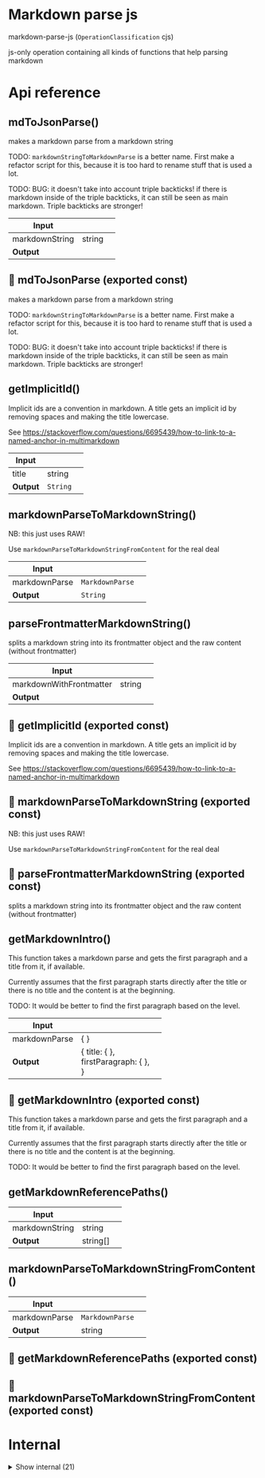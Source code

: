 # Markdown parse js

markdown-parse-js (`OperationClassification` cjs)

js-only operation containing all kinds of functions that help parsing markdown




# Api reference

## mdToJsonParse()

makes a markdown parse from a markdown string

TODO: `markdownStringToMarkdownParse` is a better name. First make a refactor script for this, because it is too hard to rename stuff that is used a lot.

TODO: BUG: it doesn't take into account triple backticks! if there is markdown inside of the triple backticks, it can still be seen as main markdown. Triple backticks are stronger!


| Input      |    |    |
| ---------- | -- | -- |
| markdownString | string |  |,| fileName (optional) | string |  |,| config (optional) | `MarkdownParseConfig` |  |
| **Output** |    |    |



## 📄 mdToJsonParse (exported const)

makes a markdown parse from a markdown string

TODO: `markdownStringToMarkdownParse` is a better name. First make a refactor script for this, because it is too hard to rename stuff that is used a lot.

TODO: BUG: it doesn't take into account triple backticks! if there is markdown inside of the triple backticks, it can still be seen as main markdown. Triple backticks are stronger!


## getImplicitId()

Implicit ids are a convention in markdown. A title gets an implicit id by removing spaces and making the title lowercase.

See https://stackoverflow.com/questions/6695439/how-to-link-to-a-named-anchor-in-multimarkdown


| Input      |    |    |
| ---------- | -- | -- |
| title | string |  |
| **Output** | `String`   |    |



## markdownParseToMarkdownString()

NB: this just uses RAW!

Use `markdownParseToMarkdownStringFromContent` for the real deal


| Input      |    |    |
| ---------- | -- | -- |
| markdownParse | `MarkdownParse` |  |
| **Output** | `String`   |    |



## parseFrontmatterMarkdownString()

splits a markdown string into its frontmatter object and the raw content (without frontmatter)


| Input      |    |    |
| ---------- | -- | -- |
| markdownWithFrontmatter | string |  |,| config (optional) | `MarkdownParseConfig` |  |
| **Output** |    |    |



## 📄 getImplicitId (exported const)

Implicit ids are a convention in markdown. A title gets an implicit id by removing spaces and making the title lowercase.

See https://stackoverflow.com/questions/6695439/how-to-link-to-a-named-anchor-in-multimarkdown


## 📄 markdownParseToMarkdownString (exported const)

NB: this just uses RAW!

Use `markdownParseToMarkdownStringFromContent` for the real deal


## 📄 parseFrontmatterMarkdownString (exported const)

splits a markdown string into its frontmatter object and the raw content (without frontmatter)


## getMarkdownIntro()

This function takes a markdown parse and gets the first paragraph and a title from it, if available.

Currently assumes that the first paragraph starts directly after the title or there is no title and the content is at the beginning.

TODO: It would be better to find the first paragraph based on the level.


| Input      |    |    |
| ---------- | -- | -- |
| markdownParse | {  } |  |
| **Output** | { title: {  }, <br />firstParagraph: {  }, <br /> }   |    |



## 📄 getMarkdownIntro (exported const)

This function takes a markdown parse and gets the first paragraph and a title from it, if available.

Currently assumes that the first paragraph starts directly after the title or there is no title and the content is at the beginning.

TODO: It would be better to find the first paragraph based on the level.


## getMarkdownReferencePaths()

| Input      |    |    |
| ---------- | -- | -- |
| markdownString | string |  |
| **Output** | string[]   |    |



## markdownParseToMarkdownStringFromContent()

| Input      |    |    |
| ---------- | -- | -- |
| markdownParse | `MarkdownParse` |  |
| **Output** | string   |    |



## 📄 getMarkdownReferencePaths (exported const)

## 📄 markdownParseToMarkdownStringFromContent (exported const)

# Internal

<details><summary>Show internal (21)</summary>
    
  # chunkToStringRecursively()




| Input      |    |    |
| ---------- | -- | -- |
| chunk | `MarkdownChunk` |  |
| **Output** | `String`   |    |



## getChunkParagraphsRecursively()

Get all paragraphs (`content` values) recursively from a `MarkdownChunk`


| Input      |    |    |
| ---------- | -- | -- |
| chunk | `MarkdownChunk` |  |
| **Output** | string[]   |    |



## getMarkdownParseParagraphs()

Gets all paragraphs (recursively) from a `MarkdownParse`


| Input      |    |    |
| ---------- | -- | -- |
| markdownParse | `MarkdownParse` |  |
| **Output** | string[]   |    |



## getMarkdownReferencesFromParagraph()

Gets all markdown references from a paragraph


| Input      |    |    |
| ---------- | -- | -- |
| paragraph | string |  |
| **Output** | { alt?: string, <br />path: string, <br />isAsset?: boolean, <br /> }[]   |    |



## mdContentParseRecursively()

recursively parses a string containing markdown (without frontmatter) into a MarkdownChunk[]

Improve:
- include the comment-type (TODO/NB/etc), both on a chunk level and on root level
- parse paragraphs further around the assets


| Input      |    |    |
| ---------- | -- | -- |
| markdownString | string |  |,| level | number |  |
| **Output** |    |    |



## parseMarkdownParagraph()

Parse markdown paragraph

Should split it up for every thing it encounters...


| Input      |    |    |
| ---------- | -- | -- |
| paragraph | string |  |
| **Output** | { isNewline?: boolean, <br />codeblock?: { type?: string, <br />code?: string, <br /> }, <br />text?: string, <br />isBolded?: boolean, <br />isItalic?: boolean, <br />isBackticked?: boolean, <br />reference?: { alt?: string, <br />path: string, <br />isAsset?: boolean, <br /> }, <br /> }[]   |    |



## parseMdToChunks()

should get chunks recursively. first just look for every h1 line. everything after the h1 line is the children  until there's another h1 line, then do this recursivley for h2, h3, etc.


| Input      |    |    |
| ---------- | -- | -- |
| markdownString | string |  |,| level | number |  |
| **Output** |    |    |



## removeHeaderPrefix()

removes header prefix (##### etc) and trims whats behind that


| Input      |    |    |
| ---------- | -- | -- |
| string | string |  |
| **Output** |    |    |



## 🔹 MarkdownCodeblock

Properties: 

 | Name | Type | Description |
|---|---|---|
| type (optional) | string |  |
| code (optional) | string |  |



## 🔹 MarkdownParagraphChunk

Properties: 

 | Name | Type | Description |
|---|---|---|
| isNewline (optional) | boolean |  |
| codeblock (optional) | object |  |
| text (optional) | string |  |
| isBolded (optional) | boolean |  |
| isItalic (optional) | boolean |  |
| isBackticked (optional) | boolean |  |
| reference (optional) | object |  |



## 🔹 MarkdownParseConfig

Properties: 

 | Name | Type | Description |
|---|---|---|
| noFinal (optional) | boolean |  |
| frontmatterSchema (optional) | object |  |



## 🔹 MarkdownReference

Properties: 

 | Name | Type | Description |
|---|---|---|
| alt (optional) | string |  |
| path  | string |  |
| isAsset (optional) | boolean |  |



## 📄 chunkToStringRecursively (exported const)

## 📄 exampleMarkdownFileContents (exported const)

## 📄 getChunkParagraphsRecursively (exported const)

Get all paragraphs (`content` values) recursively from a `MarkdownChunk`


## 📄 getMarkdownParseParagraphs (exported const)

Gets all paragraphs (recursively) from a `MarkdownParse`


## 📄 getMarkdownReferencesFromParagraph (exported const)

Gets all markdown references from a paragraph


## 📄 mdContentParseRecursively (exported const)

recursively parses a string containing markdown (without frontmatter) into a MarkdownChunk[]

Improve:
- include the comment-type (TODO/NB/etc), both on a chunk level and on root level
- parse paragraphs further around the assets


## 📄 parseMarkdownParagraph (exported const)

Parse markdown paragraph

Should split it up for every thing it encounters...


## 📄 parseMdToChunks (exported const)

should get chunks recursively. first just look for every h1 line. everything after the h1 line is the children  until there's another h1 line, then do this recursivley for h2, h3, etc.


## 📄 removeHeaderPrefix (exported const)

removes header prefix (##### etc) and trims whats behind that
  </details>

